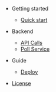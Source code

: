 * Getting started
  * [Quick start](/README.md)

* Backend
  * [API Calls](/en/Backend/api_client_Calls.md)
  * [Poll Service](/en/Backend/Poll_Service.md)


* Guide
  * [Deploy](/en/Guide/deploy.md)

* [License](/en/Other/license.md)